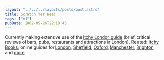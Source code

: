 ```yaml
---
layout: "../../../layouts/posts/post.astro"
title: Scratch Yer Head
tags: ["v1"]
pubDate: 2002-05-26T22:18:45
---
```


Currently making extensive use of the [Itchy London guide][1] (brief, critical reviews of bars, pubs, restaurants and attractions in London). Related: [Itchy Books][2]; online guides for [London][3], [Sheffield][4], [Oxford][5], [Manchester][6], [Brighton][7] and [more][8].

[1]: http://www.amazon.co.uk/exec/obidos/ASIN/1903753112/ohsky "Itchy Insider's Guide to London: 2001 at amazon.co.uk"
[2]: http://www.itchycity.co.uk/books/ "Itchy Books: probably better than buying from amazon.co.uk"
[3]: http://www.itchylondon.co.uk "Itchy London"
[4]: http://www.itchysheffield.co.uk/ "Itchy Sheffield"
[5]: http://www.itchyoxford.co.uk/ "Itchy Oxford"
[6]: http://www.itchymanchester.co.uk/ "Itchy Manchester"
[7]: http://www.itchybrighton.co.uk/ "Itchy Brighton"
[8]: http://www.itchycity.co.uk/ "Itchy City: all Itchy Guides"
